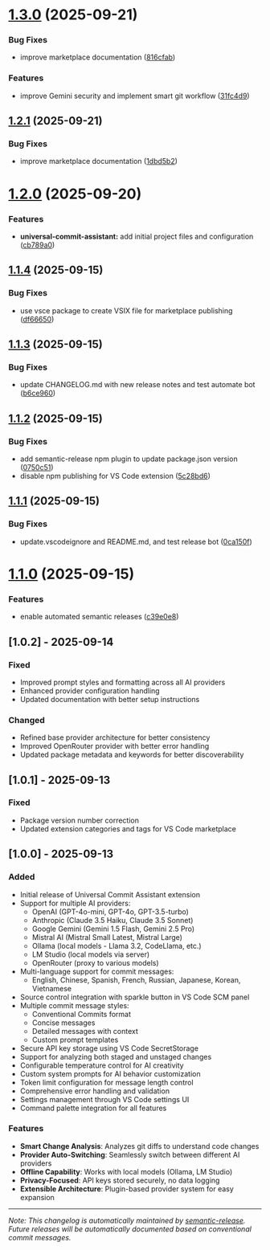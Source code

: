 # [1.3.0](https://github.com/gianged/universal-commit-assistant/compare/v1.2.1...v1.3.0) (2025-09-21)


### Bug Fixes

* improve marketplace documentation ([816cfab](https://github.com/gianged/universal-commit-assistant/commit/816cfab6c83be56e0aabac42317766fd16e05774))


### Features

* improve Gemini security and implement smart git workflow ([31fc4d9](https://github.com/gianged/universal-commit-assistant/commit/31fc4d9e7b497109353457ecb2b76e72cf2c1c99))

## [1.2.1](https://github.com/gianged/universal-commit-assistant/compare/v1.2.0...v1.2.1) (2025-09-21)


### Bug Fixes

* improve marketplace documentation ([1dbd5b2](https://github.com/gianged/universal-commit-assistant/commit/1dbd5b2d575528c88f5a0b67569d48ce73a04692))

# [1.2.0](https://github.com/gianged/universal-commit-assistant/compare/v1.1.4...v1.2.0) (2025-09-20)


### Features

* **universal-commit-assistant:** add initial project files and configuration ([cb789a0](https://github.com/gianged/universal-commit-assistant/commit/cb789a09337caa1a346678e8e49ad36a8c740ff7))

## [1.1.4](https://github.com/gianged/universal-commit-assistant/compare/v1.1.3...v1.1.4) (2025-09-15)


### Bug Fixes

* use vsce package to create VSIX file for marketplace publishing ([df66650](https://github.com/gianged/universal-commit-assistant/commit/df6665052914825cb4dcb355e9b258c425f204f6))

## [1.1.3](https://github.com/gianged/universal-commit-assistant/compare/v1.1.2...v1.1.3) (2025-09-15)


### Bug Fixes

* update CHANGELOG.md with new release notes and test automate bot ([b6ce960](https://github.com/gianged/universal-commit-assistant/commit/b6ce960d8811695f02fad21020d3d6ea83e92805))

## [1.1.2](https://github.com/gianged/universal-commit-assistant/compare/v1.1.1...v1.1.2) (2025-09-15)


### Bug Fixes

* add semantic-release npm plugin to update package.json version ([0750c51](https://github.com/gianged/universal-commit-assistant/commit/0750c51d9e99c57e6d3a8f78e65be957f3e0a34c))
* disable npm publishing for VS Code extension ([5c28bd6](https://github.com/gianged/universal-commit-assistant/commit/5c28bd6192e415738475cffa97e6098706eec809))

## [1.1.1](https://github.com/gianged/universal-commit-assistant/compare/v1.1.0...v1.1.1) (2025-09-15)


### Bug Fixes

* update.vscodeignore and README.md, and test release bot ([0ca150f](https://github.com/gianged/universal-commit-assistant/commit/0ca150f50224885326307b9628d831ce79411157))

# [1.1.0](https://github.com/gianged/universal-commit-assistant/compare/v1.0.0...v1.1.0) (2025-09-15)


### Features

* enable automated semantic releases ([c39e0e8](https://github.com/gianged/universal-commit-assistant/commit/c39e0e8d3168f61213c044f2763ea0d8fff8c3b7))

## [1.0.2] - 2025-09-14

### Fixed
- Improved prompt styles and formatting across all AI providers
- Enhanced provider configuration handling
- Updated documentation with better setup instructions

### Changed
- Refined base provider architecture for better consistency
- Improved OpenRouter provider with better error handling
- Updated package metadata and keywords for better discoverability

## [1.0.1] - 2025-09-13

### Fixed
- Package version number correction
- Updated extension categories and tags for VS Code marketplace

## [1.0.0] - 2025-09-13

### Added
- Initial release of Universal Commit Assistant extension
- Support for multiple AI providers:
  - OpenAI (GPT-4o-mini, GPT-4o, GPT-3.5-turbo)
  - Anthropic (Claude 3.5 Haiku, Claude 3.5 Sonnet)
  - Google Gemini (Gemini 1.5 Flash, Gemini 2.5 Pro)
  - Mistral AI (Mistral Small Latest, Mistral Large)
  - Ollama (local models - Llama 3.2, CodeLlama, etc.)
  - LM Studio (local models via server)
  - OpenRouter (proxy to various models)
- Multi-language support for commit messages:
  - English, Chinese, Spanish, French, Russian, Japanese, Korean, Vietnamese
- Source control integration with sparkle button in VS Code SCM panel
- Multiple commit message styles:
  - Conventional Commits format
  - Concise messages
  - Detailed messages with context
  - Custom prompt templates
- Secure API key storage using VS Code SecretStorage
- Support for analyzing both staged and unstaged changes
- Configurable temperature control for AI creativity
- Custom system prompts for AI behavior customization
- Token limit configuration for message length control
- Comprehensive error handling and validation
- Settings management through VS Code settings UI
- Command palette integration for all features

### Features
- **Smart Change Analysis**: Analyzes git diffs to understand code changes
- **Provider Auto-Switching**: Seamlessly switch between different AI providers
- **Offline Capability**: Works with local models (Ollama, LM Studio)
- **Privacy-Focused**: API keys stored securely, no data logging
- **Extensible Architecture**: Plugin-based provider system for easy expansion

---

*Note: This changelog is automatically maintained by [semantic-release](https://github.com/semantic-release/semantic-release).
Future releases will be automatically documented based on conventional commit messages.*
